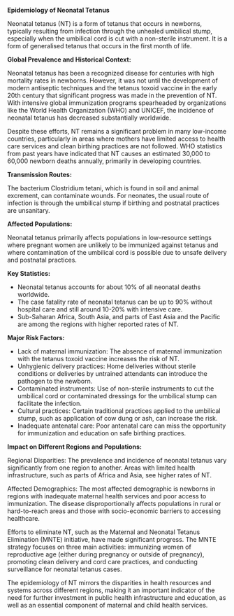 **Epidemiology of Neonatal Tetanus**

Neonatal tetanus (NT) is a form of tetanus that occurs in newborns, typically resulting from infection through the unhealed umbilical stump, especially when the umbilical cord is cut with a non-sterile instrument. It is a form of generalised tetanus that occurs in the first month of life.

**Global Prevalence and Historical Context:**

Neonatal tetanus has been a recognized disease for centuries with high mortality rates in newborns. However, it was not until the development of modern antiseptic techniques and the tetanus toxoid vaccine in the early 20th century that significant progress was made in the prevention of NT. With intensive global immunization programs spearheaded by organizations like the World Health Organization (WHO) and UNICEF, the incidence of neonatal tetanus has decreased substantially worldwide.

Despite these efforts, NT remains a significant problem in many low-income countries, particularly in areas where mothers have limited access to health care services and clean birthing practices are not followed. WHO statistics from past years have indicated that NT causes an estimated 30,000 to 60,000 newborn deaths annually, primarily in developing countries.

**Transmission Routes:**

The bacterium Clostridium tetani, which is found in soil and animal excrement, can contaminate wounds. For neonates, the usual route of infection is through the umbilical stump if birthing and postnatal practices are unsanitary.

**Affected Populations:**

Neonatal tetanus primarily affects populations in low-resource settings where pregnant women are unlikely to be immunized against tetanus and where contamination of the umbilical cord is possible due to unsafe delivery and postnatal practices.

**Key Statistics:**

- Neonatal tetanus accounts for about 10% of all neonatal deaths worldwide.
- The case fatality rate of neonatal tetanus can be up to 90% without hospital care and still around 10-20% with intensive care.
- Sub-Saharan Africa, South Asia, and parts of East Asia and the Pacific are among the regions with higher reported rates of NT.

**Major Risk Factors:**

- Lack of maternal immunization: The absence of maternal immunization with the tetanus toxoid vaccine increases the risk of NT.
- Unhygienic delivery practices: Home deliveries without sterile conditions or deliveries by untrained attendants can introduce the pathogen to the newborn.
- Contaminated instruments: Use of non-sterile instruments to cut the umbilical cord or contaminated dressings for the umbilical stump can facilitate the infection.
- Cultural practices: Certain traditional practices applied to the umbilical stump, such as application of cow dung or ash, can increase the risk.
- Inadequate antenatal care: Poor antenatal care can miss the opportunity for immunization and education on safe birthing practices.

**Impact on Different Regions and Populations:**

Regional Disparities: The prevalence and incidence of neonatal tetanus vary significantly from one region to another. Areas with limited health infrastructure, such as parts of Africa and Asia, see higher rates of NT.

Affected Demographics: The most affected demographic is newborns in regions with inadequate maternal health services and poor access to immunization. The disease disproportionally affects populations in rural or hard-to-reach areas and those with socio-economic barriers to accessing healthcare.

Efforts to eliminate NT, such as the Maternal and Neonatal Tetanus Elimination (MNTE) initiative, have made significant progress. The MNTE strategy focuses on three main activities: immunizing women of reproductive age (either during pregnancy or outside of pregnancy), promoting clean delivery and cord care practices, and conducting surveillance for neonatal tetanus cases.

The epidemiology of NT mirrors the disparities in health resources and systems across different regions, making it an important indicator of the need for further investment in public health infrastructure and education, as well as an essential component of maternal and child health services.